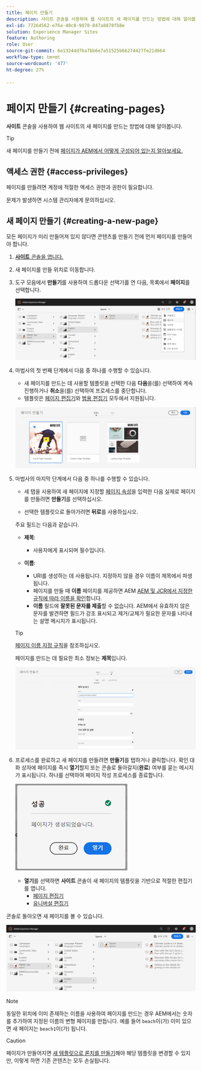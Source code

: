 ```yaml
---
title: 페이지 만들기
description: 사이트 콘솔을 사용하여 웹 사이트의 새 페이지를 만드는 방법에 대해 알아봅니다.
exl-id: 77264562-e76a-40c8-9878-847a8878fb8e
solution: Experience Manager Sites
feature: Authoring
role: User
source-git-commit: 6e13244d7ba7bb6e7a51525b66274427fe21d664
workflow-type: tm+mt
source-wordcount: '477'
ht-degree: 27%

---
```



# 페이지 만들기 {#creating-pages}

**사이트** 콘솔을 사용하여 웹 사이트의 새 페이지를 만드는 방법에 대해 알아봅니다.

>[!TIP]
>
>새 페이지를 만들기 전에 [페이지가 AEM에서 어떻게 구성되어 있는지 알아보세요.](/help/sites-cloud/authoring/sites-console/organizing-pages.md)

## 액세스 권한 {#access-privileges}

페이지를 만들려면 계정에 적절한 액세스 권한과 권한이 필요합니다.

문제가 발생하면 시스템 관리자에게 문의하십시오.

## 새 페이지 만들기 {#creating-a-new-page}

모든 페이지가 미리 만들어져 있지 않다면 콘텐츠를 만들기 전에 먼저 페이지를 만들어야 합니다.

1. [**사이트** 콘솔을 엽니다.](/help/sites-cloud/authoring/sites-console/introduction.md)
1. 새 페이지를 만들 위치로 이동합니다.
1. 도구 모음에서 **만들기**&#x200B;를 사용하여 드롭다운 선택기를 연 다음, 목록에서 **페이지**&#x200B;를 선택합니다.

   ![페이지 만들기](/help/sites-cloud/authoring/assets/organizing-create-page.png)

1. 마법사의 첫 번째 단계에서 다음 중 하나를 수행할 수 있습니다.

   * 새 페이지를 만드는 데 사용할 템플릿을 선택한 다음 **다음**&#x200B;을(를) 선택하여 계속 진행하거나 **취소**&#x200B;을(를) 선택하여 프로세스를 중단합니다.
   * 템플릿은 [페이지 편집기](/help/sites-cloud/authoring/page-editor/introduction.md)와 [범용 편집기](/help/edge/wysiwyg-authoring/templates.md) 모두에서 지원됩니다.

   ![새 페이지에 사용할 템플릿 선택](/help/sites-cloud/authoring/assets/organizing-create-page-template.png)

1. 마법사의 마지막 단계에서 다음 중 하나를 수행할 수 있습니다.

   * 세 탭을 사용하여 새 페이지에 지정할 [페이지 속성](/help/sites-cloud/authoring/sites-console/page-properties.md)을 입력한 다음 실제로 페이지를 만들려면 **만들기**&#x200B;를 선택하십시오.

   * 선택한 템플릿으로 돌아가려면 **뒤로**&#x200B;를 사용하십시오.

   주요 필드는 다음과 같습니다.

   * **제목**:

      * 사용자에게 표시되며 필수입니다.

   * **이름**:

      * URI를 생성하는 데 사용됩니다. 지정하지 않을 경우 이름이 제목에서 파생됩니다.
      * 페이지를 만들 때 **이름** 페이지를 제공하면 AEM [AEM 및 JCR에서 지정한 규칙에 따라 이름을 확인](/help/implementing/developing/introduction/naming-conventions.md)합니다.
      * **이름** 필드에 **잘못된 문자를 제출**&#x200B;할 수 없습니다. AEM에서 유효하지 않은 문자를 발견하면 필드가 강조 표시되고 제거/교체가 필요한 문자를 나타내는 설명 메시지가 표시됩니다.

   >[!TIP]
   >
   >[페이지 이름 지정 규칙](#page-naming-conventions)을 참조하십시오.

   페이지를 만드는 데 필요한 최소 정보는 **제목**&#x200B;입니다.

   ![페이지 제목 입력](/help/sites-cloud/authoring/assets/organizing-create-page-title.png)

1. 프로세스를 완료하고 새 페이지를 만들려면 **만들기**&#x200B;를 탭하거나 클릭합니다. 확인 대화 상자에 페이지를 즉시 **열기**&#x200B;할지 또는 콘솔로 돌아갈지(**완료**) 여부를 묻는 메시지가 표시됩니다. 하나를 선택하여 페이지 작성 프로세스를 종료합니다.

   ![페이지 작성 성공](/help/sites-cloud/authoring/assets/organizing-create-page-success.png)

   * **열기**&#x200B;를 선택하면 **사이트** 콘솔이 새 페이지의 템플릿을 기반으로 적절한 편집기를 엽니다.
      * [페이지 편집기](/help/sites-cloud/authoring/page-editor/introduction.md)
      * [유니버설 편집기](/help/sites-cloud/authoring/universal-editor/authoring.md)

콘솔로 돌아오면 새 페이지를 볼 수 있습니다.

![결과 새 페이지](/help/sites-cloud/authoring/assets/organizing-create-page-result.png)

>[!NOTE]
>
>동일한 위치에 이미 존재하는 이름을 사용하여 페이지를 만드는 경우 AEM에서는 숫자를 추가하여 지정된 이름의 변형 페이지를 만듭니다. 예를 들어 `beach`이(가) 이미 있으면 새 페이지는 `beach1`이(가) 됩니다.

>[!CAUTION]
>
>페이지가 만들어지면 [새 템플릿으로 론치를 만들기](/help/sites-cloud/authoring/launches/creating.md#create-launch-with-new-template)해야 해당 템플릿을 변경할 수 있지만, 이렇게 하면 기존 콘텐츠는 모두 손실됩니다.
